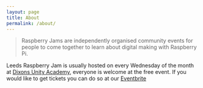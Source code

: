 ```yaml
---
layout: page
title: About
permalink: /about/
---
```


> Raspberry Jams are independently organised community events for people to come together to learn about digital making with Raspberry Pi.

Leeds Raspberry Jam is usually hosted on every Wednesday of the month at [Dixons Unity Academy](https://www.dixonsua.com/), everyone is welcome at the free event. If you would like to get tickets you can do so at our [Eventbrite](https://www.eventbrite.co.uk/o/the-foundation-for-digital-creativity-19981872804)
